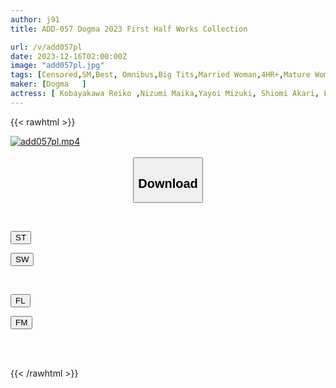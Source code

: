 ```yaml
---
author: j91
title: ADD-057 Dogma 2023 First Half Works Collection

url: /v/add057pl
date: 2023-12-16T02:00:00Z
image: "add057pl.jpg"
tags: [Censored,SM,Best, Omnibus,Big Tits,Married Woman,4HR+,Mature Woman	 ]
maker: [Dogma   ]
actress: [ Kobayakawa Reiko ,Nizumi Maika,Yayoi Mizuki, Shiomi Akari, Fujii Leila,Momonaga Sarina , Mita Sakura, Suzune Kyouka, Hijiri Toa ,Kaname Haruki  ]
---
```



{{< rawhtml >}}

<div class="video" data-videoid="W1mGd0RxoGIQqd">
    <a href="javascript:;">
        <img src="/v/add057pl/add057pl.jpg" width="WIDTH" height="HEIGHT" alt="add057pl.mp4" loading="lazy">
    </a>
</div>

<script type="text/javascript" src="https://j91.asia/asset/on-demand-st.js"></script>

<br>
  <link rel="stylesheet" href="https://j91.asia/asset/bs5.css">
  
  <center>
  <button class="btn btn-primary" type="button" data-bs-toggle="collapse" data-bs-target=".multi-collapse" aria-expanded="false" aria-controls="multiCollapseExample1 multiCollapseExample2"><h2>Download</h2></button></center>
</p>
<div class="row">
  <div class="col">
    <div class="collapse multi-collapse" id="multiCollapseExample1">
      <div class="card card-body">
	      	      <br>
<div class="buttons">  
<p><a href="https://streamtape.to/v/W1mGd0RxoGIQqd" target="_blank"><button class="btn-hover color-3"><i class="fa fa-download"></i> ST</button></a></p>
<p><a href="https://flaswish.com/prawr1py17v2" target="_blank"><button class="btn-hover color-2"><i class="fa fa-download"></i> SW</button></a></p></div>
    </div>
  </div>
</div>
  <div class="col">
    <div class="collapse multi-collapse" id="multiCollapseExample2">
      <div class="card card-body">
	      <br>
<div class="buttons">
<p><a href="javascript:;" target="_blank"><button class="btn-hover color-9"><i class="fa fa-download"></i> FL</button></a></p>
<p><a href="javascript:;" target="_blank"><button class="btn-hover color-8"><i class="fa fa-download"></i> FM</button></a></p></div>
<br><br>
      </div>
    </div>
  </div>
</div>

{{< /rawhtml >}}